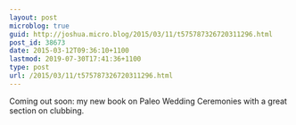 ```yaml
---
layout: post
microblog: true
guid: http://joshua.micro.blog/2015/03/11/t575787326720311296.html
post_id: 38673
date: 2015-03-12T09:36:10+1100
lastmod: 2019-07-30T17:41:36+1100
type: post
url: /2015/03/11/t575787326720311296.html
---
```

Coming out soon: my new book on Paleo Wedding Ceremonies with a great section on clubbing.
